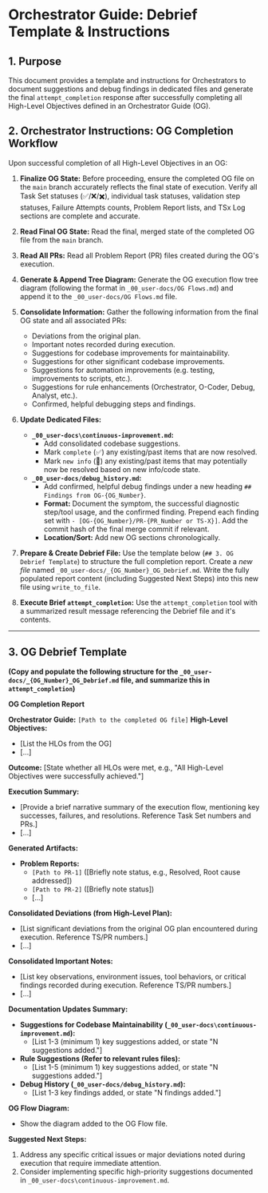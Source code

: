 # Orchestrator Guide: Debrief Template & Instructions

## 1. Purpose

This document provides a template and instructions for Orchestrators to document suggestions and debug findings in dedicated files and generate the final `attempt_completion` response after successfully completing all High-Level Objectives defined in an Orchestrator Guide (OG).

## 2. Orchestrator Instructions: OG Completion Workflow

Upon successful completion of all High-Level Objectives in an OG:

1.  **Finalize OG State:** Before proceeding, ensure the completed OG file on the `main` branch accurately reflects the final state of execution. Verify all Task Set statuses (✅/❌/✖️), individual task statuses, validation step statuses, Failure Attempts counts, Problem Report lists, and TSx Log sections are complete and accurate.

2.  **Read Final OG State:** Read the final, merged state of the completed OG file from the `main` branch.
3.  **Read All PRs:** Read all Problem Report (PR) files created during the OG's execution.
4.  **Generate & Append Tree Diagram:** Generate the OG execution flow tree diagram (following the format in `_00_user-docs/OG Flows.md`) and append it to the `_00_user-docs/OG Flows.md` file.
5.  **Consolidate Information:** Gather the following information from the final OG state and all associated PRs:
    *   Deviations from the original plan.
    *   Important notes recorded during execution.
    *   Suggestions for codebase improvements for maintainability.
    *   Suggestions for other significant codebase improvements.
    *   Suggestions for automation improvements (e.g. testing, improvements to scripts, etc.).
    *   Suggestions for rule enhancements (Orchestrator, O-Coder, Debug, Analyst, etc.).
    *   Confirmed, helpful debugging steps and findings.
6.  **Update Dedicated Files:**
    *   **`_00_user-docs\continuous-improvement.md`:**
        *   Add consolidated codebase suggestions.
        *   Mark `complete` (✅) any existing/past items that are now resolved.
        *   Mark `new info` (🎁) any existing/past items that may potentially now be resolved based on new info/code state.
    *   **`_00_user-docs/debug_history.md`:**
        *   Add confirmed, helpful debug findings under a new heading `## Findings from OG-{OG_Number}`.
        *   **Format:** Document the symptom, the successful diagnostic step/tool usage, and the confirmed finding. Prepend each finding set with `- [OG-{OG_Number}/PR-{PR_Number or TS-X}]`. Add the commit hash of the final merge commit if relevant.
        *   **Location/Sort:** Add new OG sections chronologically.
7.  **Prepare & Create Debrief File:** Use the template below (`## 3. OG Debrief Template`) to structure the full completion report. Create a *new file* named `_00_user-docs/_{OG_Number}_OG_Debrief.md`. Write the fully populated report content (including Suggested Next Steps) into this new file using `write_to_file`.
8.  **Execute Brief `attempt_completion`:** Use the `attempt_completion` tool with a summarized result message referencing the Debrief file and it's contents.

---

## 3. OG Debrief Template

**(Copy and populate the following structure for the `_00_user-docs/_{OG_Number}_OG_Debrief.md` file, and summarize this in `attempt_completion`)**

**OG Completion Report**

**Orchestrator Guide:** `[Path to the completed OG file]`
**High-Level Objectives:**
*   [List the HLOs from the OG]
*   [...]

**Outcome:** [State whether all HLOs were met, e.g., "All High-Level Objectives were successfully achieved."]

**Execution Summary:**
*   [Provide a brief narrative summary of the execution flow, mentioning key successes, failures, and resolutions. Reference Task Set numbers and PRs.]
*   [...]

**Generated Artifacts:**
*   **Problem Reports:**
    *   `[Path to PR-1]` ([Briefly note status, e.g., Resolved, Root cause addressed])
    *   `[Path to PR-2]` ([Briefly note status])
    *   [...]

**Consolidated Deviations (from High-Level Plan):**
*   [List significant deviations from the original OG plan encountered during execution. Reference TS/PR numbers.]
*   [...]

**Consolidated Important Notes:**
*   [List key observations, environment issues, tool behaviors, or critical findings recorded during execution. Reference TS/PR numbers.]
*   [...]

**Documentation Updates Summary:**

*   **Suggestions for Codebase Maintainability (`_00_user-docs\continuous-improvement.md`):**
    *   [List 1-3 (minimum 1) key suggestions added, or state "N suggestions added."]
*   **Rule Suggestions (Refer to relevant rules files):**
    *   [List 1-5 (minimum 1) key suggestions added, or state "N suggestions added."]
*   **Debug History (`_00_user-docs/debug_history.md`):**
    *   [List 1-3 key findings added, or state "N findings added."]

**OG Flow Diagram:**

*   Show the diagram added to the OG Flow file.

**Suggested Next Steps:**
1.  Address any specific critical issues or major deviations noted during execution that require immediate attention.
2.  Consider implementing specific high-priority suggestions documented in `_00_user-docs\continuous-improvement.md`.